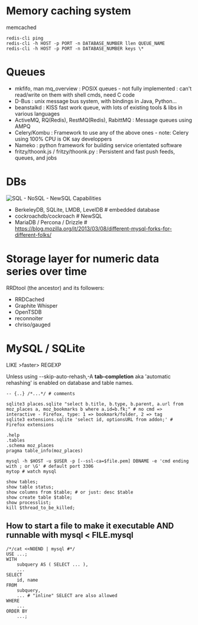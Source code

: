 # Memory caching system
memcached

    redis-cli ping
    redis-cli -h HOST -p PORT -n DATABASE_NUMBER llen QUEUE_NAME
    redis-cli -h HOST -p PORT -n DATABASE_NUMBER keys \*

# Queues
- mkfifo, man mq_overview : POSIX queues - not fully implemented : can't read/write on them with shell cmds, need C code
- D-Bus : unix message bus system, with bindings in Java, Python...
- beanstalkd : KISS fast work queue, with lots of existing tools & libs in various languages
- ActiveMQ, RQ(Redis), RestMQ(Redis), RabittMQ : Message queues using AMPQ
- Celery/Kombu : Framework to use any of the above ones - note: Celery using 100% CPU is OK say developpers
- Nameko : python framework for building service orientated software
- fritzy/thoonk.js / fritzy/thoonk.py : Persistent and fast push feeds, queues, and jobs

# DBs
![](https://raw.githubusercontent.com/cockroachdb/cockroach/master/resources/doc/sql-nosql-newsql.png "SQL - NoSQL - NewSQL Capabilities")

- BerkeleyDB, SQLite, LMDB, LevelDB # embedded database
- cockroachdb/cockroach # NewSQL
- MariaDB / Percona / Drizzle # https://blog.mozilla.org/it/2013/03/08/different-mysql-forks-for-different-folks/

# Storage layer for numeric data series over time
RRDtool (the ancestor) and its followers:

- RRDCached
- Graphite Whisper
- OpenTSDB
- reconnoiter
- chriso/gauged

# MySQL / SQLite

LIKE >faster> REGEXP

Unless using --skip-auto-rehash,-A **tab-completion** aka 'automatic rehashing' is enabled on database and table names.

    -- {..} /*...*/ # comments

    sqlite3 places.sqlite "select b.title, b.type, b.parent, a.url from moz_places a, moz_bookmarks b where a.id=b.fk;" # no cmd => interactive - Firefox, type: 1 => bookmark/folder, 2 => tag
    sqlite3 extensions.sqlite 'select id, optionsURL from addon;' # Firefox extensions

    .help
    .tables
    .schema moz_places
    pragma table_info(moz_places)

    mysql -h $HOST -u $USER -p [--ssl-ca=$file.pem] DBNAME -e 'cmd ending with ; or \G' # default port 3306
    mytop # watch mysql

    show tables;
    show table status;
    show columns from $table; # or just: desc $table
    show create table $table;
    show processlist;
    kill $thread_to_be_killed;

## How to start a file to make it executable AND runnable with mysql < FILE.mysql
    /*/cat <<NOEND | mysql #*/
    USE ...;
    WITH
        subquery AS ( SELECT ... ),
        ...
    SELECT
        id, name
    FROM
        subquery,
        ... # "inline" SELECT are also allowed
    WHERE
        ...
    ORDER BY
        ...;
